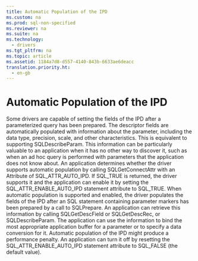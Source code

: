 ```yaml
---
title: Automatic Population of the IPD
ms.custom: na
ms.prod: sql-non-specified
ms.reviewer: na
ms.suite: na
ms.technology: 
  - drivers
ms.tgt_pltfrm: na
ms.topic: article
ms.assetid: 1184a7d8-d557-4140-843b-6633ae6deacc
translation.priority.ht: 
  - en-gb
---
```

# Automatic Population of the IPD
<?xml version="1.0" encoding="utf-8"?>
<developerConceptualDocument xmlns="http://ddue.schemas.microsoft.com/authoring/2003/5" xmlns:xlink="http://www.w3.org/1999/xlink" xmlns:xsi="http://www.w3.org/2001/XMLSchema-instance" xsi:schemaLocation="http://ddue.schemas.microsoft.com/authoring/2003/5 http://dduestorage.blob.core.windows.net/ddueschema/developer.xsd">
  <introduction>
    <para>Some drivers are capable of setting the fields of the IPD after a parameterized query has been prepared. The descriptor fields are automatically populated with information about the parameter, including the data type, precision, scale, and other characteristics. This is equivalent to supporting <legacyBold>SQLDescribeParam</legacyBold>. This information can be particularly valuable to an application when it has no other way to discover it, such as when an ad hoc query is performed with parameters that the application does not know about.</para>
    <para>An application determines whether the driver supports automatic population by calling <legacyBold>SQLGetConnectAttr</legacyBold> with an <legacyItalic>Attribute</legacyItalic> of SQL_ATTR_AUTO_IPD. If SQL_TRUE is returned, the driver supports it and the application can enable it by setting the SQL_ATTR_ENABLE_AUTO_IPD statement attribute to SQL_TRUE.</para>
    <para>When automatic population is supported and enabled, the driver populates the fields of the IPD after an SQL statement containing parameter markers has been prepared by a call to <legacyBold>SQLPrepare</legacyBold>. An application can retrieve this information by calling <legacyBold>SQLGetDescField</legacyBold> or <legacyBold>SQLGetDescRec</legacyBold>, or <legacyBold>SQLDescribeParam</legacyBold>. The application can use the information to bind the most appropriate application buffer for a parameter or to specify a data conversion for it.</para>
    <para>Automatic population of the IPD might produce a performance penalty. An application can turn it off by resetting the SQL_ATTR_ENABLE_AUTO_IPD statement attribute to SQL_FALSE (the default value).</para>
  </introduction>
  <relatedTopics />
</developerConceptualDocument>